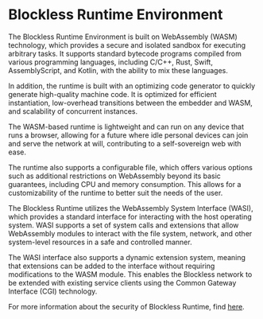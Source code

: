 # Blockless Runtime Environment

The Blockless Runtime Environment is built on WebAssembly (WASM) technology, which provides a secure and isolated sandbox for executing arbitrary tasks. It supports standard bytecode programs compiled from various programming languages, including C/C++, Rust, Swift, AssemblyScript, and Kotlin, with the ability to mix these languages. 

In addition, the runtime is built with an optimizing code generator to quickly generate high-quality machine code. It is optimized for efficient instantiation, low-overhead transitions between the embedder and WASM, and scalability of concurrent instances.

The WASM-based runtime is lightweight and can run on any device that runs a browser, allowing for a future where idle personal devices can join and serve the network at will, contributing to a self-sovereign web with ease.

The runtime also supports a configurable file, which offers various options such as additional restrictions on WebAssembly beyond its basic guarantees, including CPU and memory consumption. This allows for a customizability of the runtime to better suit the needs of the user.

The Blockless Runtime utilizes the WebAssembly System Interface (WASI), which provides a standard interface for interacting with the host operating system. WASI supports a set of system calls and extensions that allow WebAssembly modules to interact with the file system, network, and other system-level resources in a safe and controlled manner.

The WASI interface also supports a dynamic extension system, meaning that extensions can be added to the interface without requiring modifications to the WASM module. This enables the Blockless network to be extended with existing service clients using the Common Gateway Interface (CGI) technology.

For more information about the security of Blockless Runtime, find [here](https://blockless.network/docs/protocol/security/runtime-security).